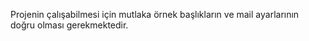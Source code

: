 Projenin çalışabilmesi için mutlaka örnek başlıkların ve mail ayarlarının doğru olması gerekmektedir.
